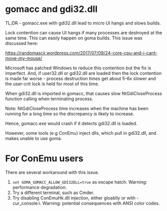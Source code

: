 # gomacc and gdi32.dll

TL;DR - gomacc.exe with gdi32.dll lead to micro UI hangs and slows builds.

Lock contention can cause UI hangs if many processes are destroyed at the same
time. This can easily happen on goma builds. This issue was discussed here:

https://randomascii.wordpress.com/2017/07/09/24-core-cpu-and-i-cant-move-my-mouse/

Microsoft has patched Windows to reduce this contention but the fix is
imperfect. And, if user32.dll or gdi32.dll are loaded then the lock contention
is made far worse - process destruction times get about 5-6x slower and the
user-crit lock is held for most of this time.

When gdi32.dll is imported in gomacc, that causes slow NtGdiCloseProcess
function calling when terminating process.

Note: NtGdiCloseProcess time increases when the machine has been running for a
long time so the discrepancy is likely to increase.

Hence, gomacc.exe would crash if it detects gdi32.dll is loaded.

However, some tools (e.g ConEmu) inject dlls, which pull in gdi32.dll,
and makes unable to use goma.

# For ConEmu users

There are several workaround with this issue.

1. `set GOMA_GOMACC_ALLOW_GDI32DLL=true` as escape hatch.
      Warning: performance degradation.
2. Try a different terminal, such as Cmder.
3. Try disabling ConEmuHk.dll injection, either gloablly or
   with -cur_console:i.
      Warning: potential consequences with ANSI color codes.
